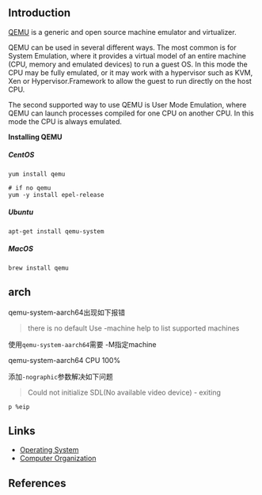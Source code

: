 ## Introduction

[QEMU](https://www.qemu.org/) is a generic and open source machine emulator and virtualizer.

QEMU can be used in several different ways.
The most common is for System Emulation, where it provides a virtual model of an entire machine (CPU, memory and emulated devices) to run a guest OS.
In this mode the CPU may be fully emulated, or it may work with a hypervisor such as KVM, Xen or Hypervisor.Framework to allow the guest to run directly on the host CPU.

The second supported way to use QEMU is User Mode Emulation, where QEMU can launch processes compiled for one CPU on another CPU.
In this mode the CPU is always emulated.

**Installing QEMU**

<!-- tabs:start -->

##### **CentOS**

```shell
yum install qemu

# if no qemu
yum -y install epel-release
```

##### **Ubuntu**

```shell
apt-get install qemu-system
```

##### **MacOS**

```shell
brew install qemu
```

<!-- tabs:end -->



## arch

qemu-system-aarch64出现如下报错
> there is no default Use -machine help to list supported machines

使用`qemu-system-aarch64`需要 -M指定machine


qemu-system-aarch64 CPU 100%

添加`-nographic`参数解决如下问题
> Could not initialize SDL(No available video device) - exiting


```shell
p %eip
```





## Links

- [Operating System](/docs/CS/OS/OS.md)
- [Computer Organization](/docs/CS/CO/CO.md)

## References

